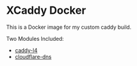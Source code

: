 # XCaddy Docker

This is a Docker image for my custom caddy build.

Two Modules Included:

* [caddy-l4](https://github.com/mholt/caddy-l4)
* [cloudflare-dns]( github.com/caddy-dns/cloudflare)
